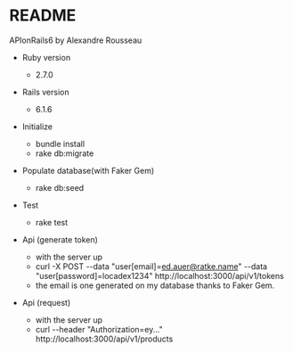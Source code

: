 # README

APIonRails6 by Alexandre Rousseau


* Ruby version
  - 2.7.0

* Rails version
  - 6.1.6

* Initialize
  - bundle install
  - rake db:migrate

* Populate database(with Faker Gem)
  - rake db:seed

* Test
  - rake test

* Api (generate token)
  - with the server up
  - curl -X POST --data "user[email]=ed.auer@ratke.name" --data "user[password]=locadex1234" http://localhost:3000/api/v1/tokens
  - the email is one generated on my database thanks to Faker Gem.

* Api (request)
  - with the server up
  - curl --header "Authorization=ey..." http://localhost:3000/api/v1/products


